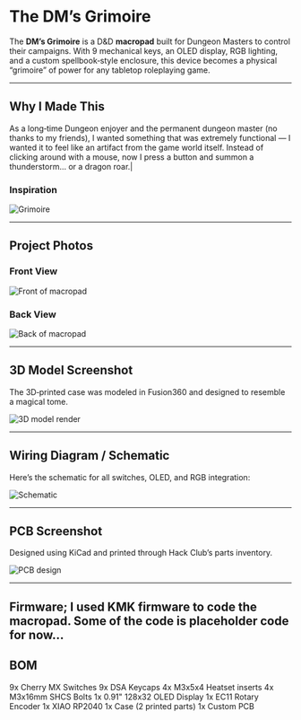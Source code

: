 # The DM’s Grimoire

The **DM’s Grimoire** is a D&D **macropad** built for Dungeon Masters to control their campaigns. With 9 mechanical keys, an OLED display, RGB lighting, and a custom spellbook‑style enclosure, this device becomes a physical “grimoire” of power for any tabletop roleplaying game.

---

## Why I Made This

As a long‑time Dungeon enjoyer and the permanent dungeon master (no thanks to my friends), I wanted something that was extremely functional — I wanted it to feel like an artifact from the game world itself. Instead of clicking around with a mouse, now I press a button and summon a thunderstorm… or a dragon roar.|

### Inspiration
![Grimoire](assets/4144333_3d-file-grimoire-weiss-3d-printable-model-to-download-.jpg)

---

## Project Photos

### Front View  
![Front of macropad](assets/frontpad.png)

### Back View  
![Back of macropad](assets/backpad.png)

---

## 3D Model Screenshot

The 3D‑printed case was modeled in Fusion360 and designed to resemble a magical tome.

![3D model render](assets/pcb_model.png)

---

## Wiring Diagram / Schematic

Here’s the schematic for all switches, OLED, and RGB integration:

![Schematic](assets/schematic.png)

---

## PCB Screenshot

Designed using KiCad and printed through Hack Club’s parts inventory.

![PCB design](assets/pcb.png)

---
## Firmware; I used KMK firmware to code the macropad. Some of the code is placeholder code for now...


## BOM
9x Cherry MX Switches
9x DSA Keycaps
4x M3x5x4 Heatset inserts
4x M3x16mm SHCS Bolts
1x 0.91" 128x32 OLED Display
1x EC11 Rotary Encoder
1x XIAO RP2040
1x Case (2 printed parts)
1x Custom PCB
